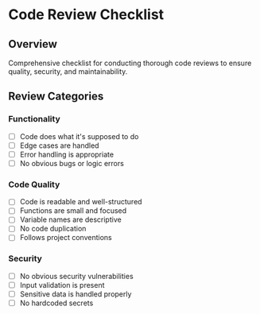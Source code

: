# Code Review Checklist

## Overview

Comprehensive checklist for conducting thorough code reviews to ensure quality, security, and maintainability.

## Review Categories

### Functionality

- [ ] Code does what it's supposed to do
- [ ] Edge cases are handled
- [ ] Error handling is appropriate
- [ ] No obvious bugs or logic errors

### Code Quality

- [ ] Code is readable and well-structured
- [ ] Functions are small and focused
- [ ] Variable names are descriptive
- [ ] No code duplication
- [ ] Follows project conventions

### Security

- [ ] No obvious security vulnerabilities
- [ ] Input validation is present
- [ ] Sensitive data is handled properly
- [ ] No hardcoded secrets
